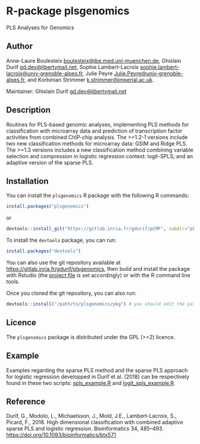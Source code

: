# R-package plsgenomics

PLS Analyses for Genomics


## Author

Anne-Laure Boulesteix <boulesteix@ibe.med.uni-muenchen.de>, Ghislain Durif <gd.dev@libertymail.net>, Sophie Lambert-Lacroix <sophie.lambert-lacroix@univ-grenoble-alpes.fr>, Julie Peyre <Julie.Peyre@univ-grenoble-alpes.fr>, and Korbinian Strimmer <k.strimmer@imperial.ac.uk>.

Maintainer: Ghislain Durif <gd.dev@libertymail.net>


## Description

Routines for PLS-based genomic analyses, implementing PLS methods for classification with microarray data and prediction of transcription factor activities from combined ChIP-chip analysis. The >=1.2-1 versions include two new classification methods for microarray data: GSIM and Ridge PLS. The >=1.3 versions includes a new classification method combining variable selection and compression in logistic regression context: logit-SPLS; and an adaptive version of the sparse PLS.


## Installation

You can install the `plsgenomics` R package with the following R commands:

```R
install.packages("plsgenomics")
```

or

```R
devtools::install_git("https://gitlab.inria.fr/gdurif/pCMF", subdir="pkg")
```

To install the `devtools` package, you can run:

```R
install.packages("devtools")
```

You can also use the git repository available at <https://gitlab.inria.fr/gdurif/plsgenomics>, 
then build and install the package with Rstudio (the [project file](./plsgenomics.Rproj) 
is set accordingly) or with the R command line tools.

Once you cloned the git repository, you can also run:

```R
devtools::install("/path/to/plsgenomics/pkg") # you should edit the path
```


## Licence

The `plsgenomics` package is distributed under the GPL (>=2) licence.


## Example

Examples regarding the sparse PLS method and the sparse PLS approach for logistic regression developped in Durif et al. (2018) can be respectively found in these two scripts: [spls_example.R](./spls_example.R) and [logit_spls_example.R](./logit_spls_example.R).


## Reference

Durif, G., Modolo, L., Michaelsson, J., Mold, J.E., Lambert-Lacroix, S., Picard, F., 2018. High dimensional classification with combined adaptive sparse PLS and logistic regression. Bioinformatics 34, 485–493. https://doi.org/10.1093/bioinformatics/btx571

